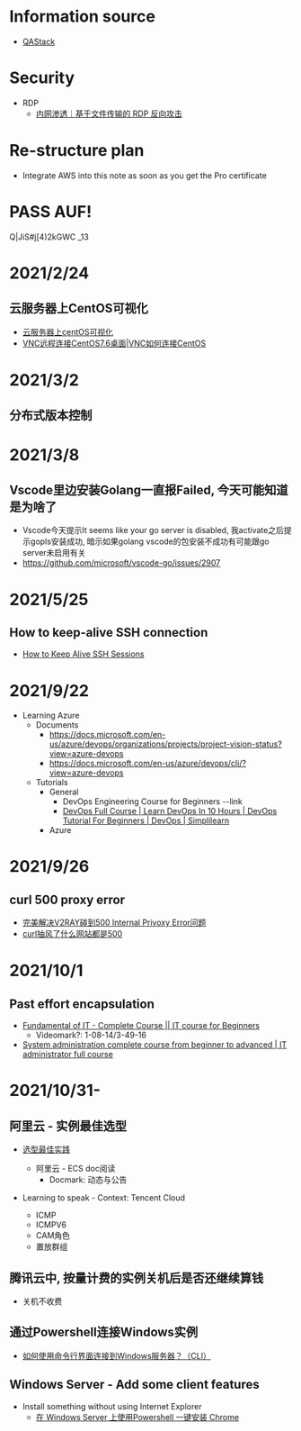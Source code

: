 # Information source
- [QAStack](https://qastack.cn/)

# Security
- RDP
  - [内网渗透｜基于文件传输的 RDP 反向攻击](https://www.wangan.com/p/7fygf7c8abb0b427)

# Re-structure plan
- Integrate AWS into this note as soon as you get the Pro certificate


# PASS AUF!
Q|JiS#j[4)2kGWC _13


# 2021/2/24
## 云服务器上CentOS可视化
- [云服务器上centOS可视化](https://blog.csdn.net/qq_37666178/article/details/88071108)
- [VNC远程连接CentOS7.6桌面|VNC如何连接CentOS](https://zhuanlan.zhihu.com/p/87760397)

# 2021/3/2
## 分布式版本控制

# 2021/3/8
## Vscode里边安装Golang一直报Failed, 今天可能知道是为啥了
- Vscode今天提示It seems like your go server is disabled, 我activate之后提示gopls安装成功, 暗示如果golang vscode的包安装不成功有可能跟go server未启用有关
- https://github.com/microsoft/vscode-go/issues/2907

# 2021/5/25
## How to keep-alive SSH connection
- [How to Keep Alive SSH Sessions](https://patrickmn.com/aside/how-to-keep-alive-ssh-sessions/)

# 2021/9/22
- Learning Azure
  - Documents
    - https://docs.microsoft.com/en-us/azure/devops/organizations/projects/project-vision-status?view=azure-devops
    - https://docs.microsoft.com/en-us/azure/devops/cli/?view=azure-devops
  - Tutorials
    - General
      - DevOps Engineering Course for Beginners --link
      - [DevOps Full Course | Learn DevOps In 10 Hours | DevOps Tutorial For Beginners | DevOps | Simplilearn](https://www.youtube.com/watch?v=5KtRF4NuUWE)
    - Azure

# 2021/9/26
## curl 500 proxy error
- [完美解决V2RAY碰到500 Internal Privoxy Error问题](https://www.obodizhu.com/online/v2ray-fix-500-internal-privoxy-error.html)
- [curl抽风了什么网站都是500](https://juejin.cn/post/6844903901133701134)

# 2021/10/1
## Past effort encapsulation
- [Fundamental of IT - Complete Course || IT course for Beginners](https://www.youtube.com/watch?v=awLnur5Yt9o&t=4094s)
  - Videomark?: 1-08-14/3-49-16
- [System administration complete course from beginner to advanced | IT administrator full course](https://www.youtube.com/watch?v=1DvTwuByjo0&t=7s)

# 2021/10/31-
## 阿里云 - 实例最佳选型
- [选型最佳实践](https://help.aliyun.com/document_detail/58291.html)
  - 阿里云 - ECS doc阅读
    - Docmark: 动态与公告

- Learning to speak - Context: Tencent Cloud
  - ICMP
  - ICMPV6
  - CAM角色
  - 置放群组

## 腾讯云中, 按量计费的实例关机后是否还继续算钱
- 关机不收费

## 通过Powershell连接Windows实例
- [如何使用命令行界面连接到Windows服务器？（CLI）](https://qastack.cn/server/429426/how-can-i-connect-to-a-windows-server-using-a-command-line-interface-cli)


## Windows Server - Add some client features
- Install something without using Internet Explorer
  - [在 Windows Server 上使用Powershell 一键安装 Chrome](https://www.dengnz.com/2019/07/04/%E5%9C%A8-windows-server-%E4%B8%8A%E4%BD%BF%E7%94%A8powershell-%E4%B8%80%E9%94%AE%E5%AE%89%E8%A3%85-chrome/)
